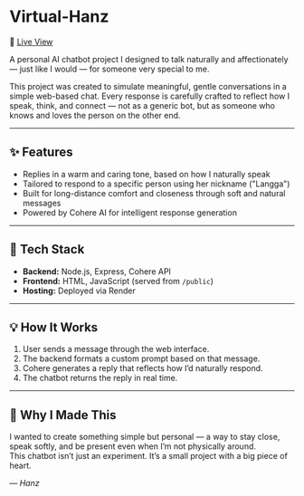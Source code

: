 # Virtual-Hanz

💌 [Live View](https://your-username.github.io/your-repo-name/)

A personal AI chatbot project I designed to talk naturally and affectionately — just like I would — for someone very special to me.

This project was created to simulate meaningful, gentle conversations in a simple web-based chat. Every response is carefully crafted to reflect how I speak, think, and connect — not as a generic bot, but as someone who knows and loves the person on the other end.

---

## ✨ Features

- Replies in a warm and caring tone, based on how I naturally speak
- Tailored to respond to a specific person using her nickname ("Langga")
- Built for long-distance comfort and closeness through soft and natural messages
- Powered by Cohere AI for intelligent response generation

---

## 🔧 Tech Stack

- **Backend:** Node.js, Express, Cohere API
- **Frontend:** HTML, JavaScript (served from `/public`)
- **Hosting:** Deployed via Render

---

## 💡 How It Works

1. User sends a message through the web interface.
2. The backend formats a custom prompt based on that message.
3. Cohere generates a reply that reflects how I’d naturally respond.
4. The chatbot returns the reply in real time.

---

## 🧠 Why I Made This

I wanted to create something simple but personal — a way to stay close, speak softly, and be present even when I’m not physically around.  
This chatbot isn’t just an experiment. It’s a small project with a big piece of heart.

— *Hanz*